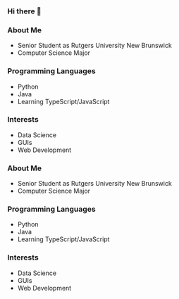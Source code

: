 ### Hi there 👋

### About Me
- Senior Student as Rutgers University New Brunswick
- Computer Science Major

### Programming Languages
- Python
- Java
- Learning TypeScript/JavaScript

### Interests
- Data Science
- GUIs
- Web Development
### About Me
- Senior Student as Rutgers University New Brunswick
- Computer Science Major

### Programming Languages
- Python
- Java
- Learning TypeScript/JavaScript

### Interests
- Data Science
- GUIs
- Web Development
